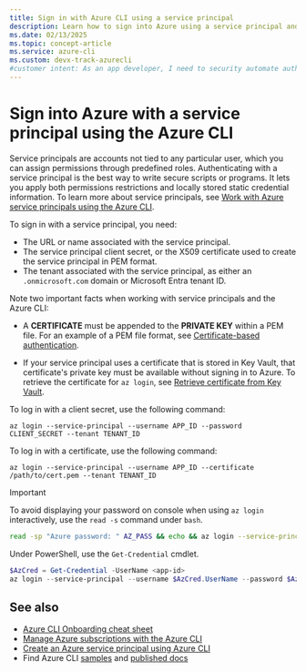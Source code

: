 ```yaml
---
title: Sign in with Azure CLI using a service principal
description: Learn how to sign into Azure using a service principal and the Azure CLI. Find an example for appending a certification to a private key
ms.date: 02/13/2025
ms.topic: concept-article
ms.service: azure-cli
ms.custom: devx-track-azurecli
#customer intent: As an app developer, I need to security automate authentication to Azure using a service principal.
---
```


# Sign into Azure with a service principal using the Azure CLI

Service principals are accounts not tied to any particular user, which you can assign permissions through
predefined roles. Authenticating with a service principal is the best way to write secure scripts or programs. It lets you apply both permissions restrictions and locally stored static credential information. To learn more
about service principals, see [Work with Azure service principals using the Azure CLI](./azure-cli-sp-tutorial-1.md).

To sign in with a service principal, you need:

* The URL or name associated with the service principal.
* The service principal client secret, or the X509 certificate used to create the service principal in PEM format.
* The tenant associated with the service principal, as either an `.onmicrosoft.com` domain or Microsoft Entra tenant ID.

Note two important facts when working with service principals and the Azure CLI:

* A **CERTIFICATE** must be appended to the **PRIVATE KEY** within a PEM file. For an example of a PEM file format, see [Certificate-based authentication](./azure-cli-sp-tutorial-3.md).

* If your service principal uses a certificate that is stored in Key Vault, that certificate's private key must be available without signing in to Azure. To retrieve the certificate for `az login`, see [Retrieve certificate from Key Vault](./azure-cli-sp-tutorial-3.md#work-with-azure-key-vault).

To log in with a client secret, use the following command:

```azurecli-interactive
az login --service-principal --username APP_ID --password CLIENT_SECRET --tenant TENANT_ID
```

To log in with a certificate, use the following command:

```azurecli-interactive
az login --service-principal --username APP_ID --certificate /path/to/cert.pem --tenant TENANT_ID
```

> [!IMPORTANT]
> To avoid displaying your password on console when using `az login` interactively, use the `read -s` command under `bash`.
>
> ```bash
> read -sp "Azure password: " AZ_PASS && echo && az login --service-principal --username <app-id> --password $AZ_PASS --tenant <tenant>
> ```
>
> Under PowerShell, use the `Get-Credential` cmdlet.
>
> ```powershell
> $AzCred = Get-Credential -UserName <app-id>
> az login --service-principal --username $AzCred.UserName --password $AzCred.GetNetworkCredential().Password --tenant <tenant>
> ```

## See also

* [Azure CLI Onboarding cheat sheet](./cheat-sheet-onboarding.md)
* [Manage Azure subscriptions with the Azure CLI](./manage-azure-subscriptions-azure-cli.md)
* [Create an Azure service principal using Azure CLI](./azure-cli-sp-tutorial-1.md)
* Find Azure CLI [samples](./samples-index.md) and [published docs](./reference-docs-index.md)
